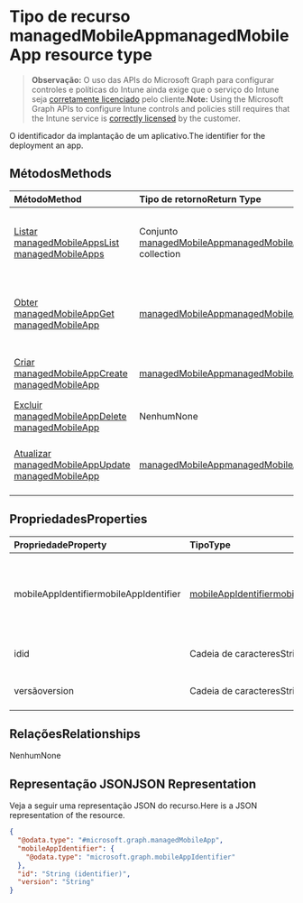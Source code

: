 # <a name="managedmobileapp-resource-type"></a><span data-ttu-id="97afe-101">Tipo de recurso managedMobileApp</span><span class="sxs-lookup"><span data-stu-id="97afe-101">managedMobileApp resource type</span></span>

> <span data-ttu-id="97afe-102">**Observação:** O uso das APIs do Microsoft Graph para configurar controles e políticas do Intune ainda exige que o serviço do Intune seja [corretamente licenciado](https://go.microsoft.com/fwlink/?linkid=839381) pelo cliente.</span><span class="sxs-lookup"><span data-stu-id="97afe-102">**Note:** Using the Microsoft Graph APIs to configure Intune controls and policies still requires that the Intune service is [correctly licensed](https://go.microsoft.com/fwlink/?linkid=839381) by the customer.</span></span>

<span data-ttu-id="97afe-103">O identificador da implantação de um aplicativo.</span><span class="sxs-lookup"><span data-stu-id="97afe-103">The identifier for the deployment an app.</span></span>
## <a name="methods"></a><span data-ttu-id="97afe-104">Métodos</span><span class="sxs-lookup"><span data-stu-id="97afe-104">Methods</span></span>
|<span data-ttu-id="97afe-105">Método</span><span class="sxs-lookup"><span data-stu-id="97afe-105">Method</span></span>|<span data-ttu-id="97afe-106">Tipo de retorno</span><span class="sxs-lookup"><span data-stu-id="97afe-106">Return Type</span></span>|<span data-ttu-id="97afe-107">Descrição</span><span class="sxs-lookup"><span data-stu-id="97afe-107">Description</span></span>|
|:---|:---|:---|
|[<span data-ttu-id="97afe-108">Listar managedMobileApps</span><span class="sxs-lookup"><span data-stu-id="97afe-108">List managedMobileApps</span></span>](../api/intune_mam_managedmobileapp_list.md)|<span data-ttu-id="97afe-109">Conjunto [managedMobileApp](../resources/intune_mam_managedmobileapp.md)</span><span class="sxs-lookup"><span data-stu-id="97afe-109">[managedMobileApp](../resources/intune_mam_managedmobileapp.md) collection</span></span>|<span data-ttu-id="97afe-110">Listar propriedades e relações de objetos de [managedMobileApp](../resources/intune_mam_managedmobileapp.md).</span><span class="sxs-lookup"><span data-stu-id="97afe-110">List properties and relationships of the [managedMobileApp](../resources/intune_mam_managedmobileapp.md) objects.</span></span>|
|[<span data-ttu-id="97afe-111">Obter managedMobileApp</span><span class="sxs-lookup"><span data-stu-id="97afe-111">Get managedMobileApp</span></span>](../api/intune_mam_managedmobileapp_get.md)|[<span data-ttu-id="97afe-112">managedMobileApp</span><span class="sxs-lookup"><span data-stu-id="97afe-112">managedMobileApp</span></span>](../resources/intune_mam_managedmobileapp.md)|<span data-ttu-id="97afe-113">Ler propriedades e relações de objetos de [managedMobileApp](../resources/intune_mam_managedmobileapp.md).</span><span class="sxs-lookup"><span data-stu-id="97afe-113">Read properties and relationships of the [managedMobileApp](../resources/intune_mam_managedmobileapp.md) object.</span></span>|
|[<span data-ttu-id="97afe-114">Criar managedMobileApp</span><span class="sxs-lookup"><span data-stu-id="97afe-114">Create managedMobileApp</span></span>](../api/intune_mam_managedmobileapp_create.md)|[<span data-ttu-id="97afe-115">managedMobileApp</span><span class="sxs-lookup"><span data-stu-id="97afe-115">managedMobileApp</span></span>](../resources/intune_mam_managedmobileapp.md)|<span data-ttu-id="97afe-116">Criar um novo objeto de[managedMobileApp](../resources/intune_mam_managedmobileapp.md).</span><span class="sxs-lookup"><span data-stu-id="97afe-116">Create a new [managedMobileApp](../resources/intune_mam_managedmobileapp.md) object.</span></span>|
|[<span data-ttu-id="97afe-117">Excluir managedMobileApp</span><span class="sxs-lookup"><span data-stu-id="97afe-117">Delete managedMobileApp</span></span>](../api/intune_mam_managedmobileapp_delete.md)|<span data-ttu-id="97afe-118">Nenhum</span><span class="sxs-lookup"><span data-stu-id="97afe-118">None</span></span>|<span data-ttu-id="97afe-119">Excluir [managedMobileApp](../resources/intune_mam_managedmobileapp.md).</span><span class="sxs-lookup"><span data-stu-id="97afe-119">Deletes a [managedMobileApp](../resources/intune_mam_managedmobileapp.md).</span></span>|
|[<span data-ttu-id="97afe-120">Atualizar managedMobileApp</span><span class="sxs-lookup"><span data-stu-id="97afe-120">Update managedMobileApp</span></span>](../api/intune_mam_managedmobileapp_update.md)|[<span data-ttu-id="97afe-121">managedMobileApp</span><span class="sxs-lookup"><span data-stu-id="97afe-121">managedMobileApp</span></span>](../resources/intune_mam_managedmobileapp.md)|<span data-ttu-id="97afe-122">Atualizar as propriedades de um objeto de [managedMobileApp](../resources/intune_mam_managedmobileapp.md).</span><span class="sxs-lookup"><span data-stu-id="97afe-122">Update the properties of a [managedMobileApp](../resources/intune_mam_managedmobileapp.md) object.</span></span>|

## <a name="properties"></a><span data-ttu-id="97afe-123">Propriedades</span><span class="sxs-lookup"><span data-stu-id="97afe-123">Properties</span></span>
|<span data-ttu-id="97afe-124">Propriedade</span><span class="sxs-lookup"><span data-stu-id="97afe-124">Property</span></span>|<span data-ttu-id="97afe-125">Tipo</span><span class="sxs-lookup"><span data-stu-id="97afe-125">Type</span></span>|<span data-ttu-id="97afe-126">Descrição</span><span class="sxs-lookup"><span data-stu-id="97afe-126">Description</span></span>|
|:---|:---|:---|
|<span data-ttu-id="97afe-127">mobileAppIdentifier</span><span class="sxs-lookup"><span data-stu-id="97afe-127">mobileAppIdentifier</span></span>|[<span data-ttu-id="97afe-128">mobileAppIdentifier</span><span class="sxs-lookup"><span data-stu-id="97afe-128">mobileAppIdentifier</span></span>](../resources/intune_mam_mobileappidentifier.md)|<span data-ttu-id="97afe-129">O identificador de um aplicativo com seu tipo de sistema operacional.</span><span class="sxs-lookup"><span data-stu-id="97afe-129">The identifier for an app with it's operating system type.</span></span>|
|<span data-ttu-id="97afe-130">id</span><span class="sxs-lookup"><span data-stu-id="97afe-130">id</span></span>|<span data-ttu-id="97afe-131">Cadeia de caracteres</span><span class="sxs-lookup"><span data-stu-id="97afe-131">String</span></span>|<span data-ttu-id="97afe-132">Chave da entidade.</span><span class="sxs-lookup"><span data-stu-id="97afe-132">Key of the entity.</span></span>|
|<span data-ttu-id="97afe-133">versão</span><span class="sxs-lookup"><span data-stu-id="97afe-133">version</span></span>|<span data-ttu-id="97afe-134">Cadeia de caracteres</span><span class="sxs-lookup"><span data-stu-id="97afe-134">String</span></span>|<span data-ttu-id="97afe-135">Versão da entidade.</span><span class="sxs-lookup"><span data-stu-id="97afe-135">Version of the entity.</span></span>|

## <a name="relationships"></a><span data-ttu-id="97afe-136">Relações</span><span class="sxs-lookup"><span data-stu-id="97afe-136">Relationships</span></span>
<span data-ttu-id="97afe-137">Nenhum</span><span class="sxs-lookup"><span data-stu-id="97afe-137">None</span></span>
## <a name="json-representation"></a><span data-ttu-id="97afe-138">Representação JSON</span><span class="sxs-lookup"><span data-stu-id="97afe-138">JSON Representation</span></span>
<span data-ttu-id="97afe-139">Veja a seguir uma representação JSON do recurso.</span><span class="sxs-lookup"><span data-stu-id="97afe-139">Here is a JSON representation of the resource.</span></span>
<!-- {
  "blockType": "resource",
  "keyProperty": "id",
  "@odata.type": "microsoft.graph.managedMobileApp"
}
-->
``` json
{
  "@odata.type": "#microsoft.graph.managedMobileApp",
  "mobileAppIdentifier": {
    "@odata.type": "microsoft.graph.mobileAppIdentifier"
  },
  "id": "String (identifier)",
  "version": "String"
}
```



